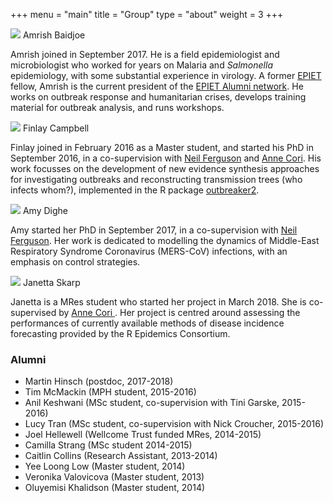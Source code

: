 +++
menu = "main"
title = "Group"
type = "about"
weight = 3
+++


<div class="member">
<img src="/images/amrish-baidjoe.jpg"> <font class="title">Amrish Baidjoe</font>

<p> Amrish joined in September 2017. He is a field epidemiologist and
microbiologist who worked for years on Malaria and <i>Salmonella</i>
epidemiology, with some substantial experience in virology. A former <a
href="https://ecdc.europa.eu/en/epiet-euphem">EPIET</a> fellow, Amrish is the
current president of the <a href="http://epietalumni.net/">EPIET Alumni
network</a>. He works on outbreak response and humanitarian crises, develops
training material for outbreak analysis, and runs workshops.  </p>

</div>




<div class="member">
<img src="/images/finlay-campbell.jpg"> <font class="title">Finlay Campbell</font>

<p>
Finlay joined in February 2016 as a Master student, and started his PhD in
September 2016, in a co-supervision with <a href="https://www.imperial.ac.uk/people/neil.ferguson">
Neil Ferguson</a>
and <a href="http://www.imperial.ac.uk/people/a.cori">Anne Cori</a>.
His work focusses on the development of new evidence synthesis
approaches for investigating outbreaks and reconstructing transmission trees
(who infects whom?), implemented in the R package
<a href="http://www.repidemicsconsortium.org/outbreaker2">outbreaker2</a>.

</p>

</div>




<div class="member">
<img src="/images/amy-dighe.jpg"> <font class="title">Amy Dighe</font>

<p>
Amy started her PhD in September 2017, in a co-supervision with <a
href="https://www.imperial.ac.uk/people/neil.ferguson"> Neil Ferguson</a>. Her
work is dedicated to modelling the dynamics of Middle-East Respiratory Syndrome
Coronavirus (MERS-CoV) infections, with an emphasis on control strategies.

</p>

</div>




<div class="member">
<img src="/images/janetta-skarp.jpg"> <font class="title">Janetta Skarp</font>

<p>
Janetta is a MRes student who started her project in March 2018. She is
co-supervised by <a href="http://www.imperial.ac.uk/people/a.cori">Anne Cori
</a>. Her project is centred around assessing the performances of currently
available methods of disease incidence forecasting provided by the R Epidemics
Consortium.

</p>

</div>




### Alumni

- Martin Hinsch (postdoc, 2017-2018)
- Tim McMackin (MPH student, 2015-2016)
- Anil Keshwani (MSc student, co-supervision with Tini Garske, 2015-2016)
- Lucy Tran (MSc student, co-supervision with Nick Croucher, 2015-2016)
- Joel Hellewell (Wellcome Trust funded MRes, 2014-2015)
- Camilla Strang (MSc student 2014-2015)
- Caitlin Collins (Research Assistant, 2013-2014)
- Yee Loong Low (Master student, 2014)
- Veronika Valovicova (Master student, 2013)
- Oluyemisi Khalidson (Master student, 2014)



<br>
<br>
<br>

